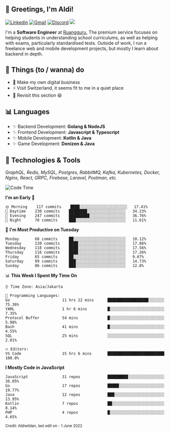 <!-- Greetings -->
## 👋 Greetings, I'm Aldi!

<!-- Social Media -->
[![Linkedin](https://img.shields.io/badge/-aldiwildan-blue?style=flat&logo=Linkedin&logoColor=white)](https://www.linkedin.com/in/aldiwildan/)
[![Gmail](https://img.shields.io/badge/-aldiwild77@gmail.com-c14438?style=flat&logo=Gmail&logoColor=white)](mailto:aldiwild77@gmail.com)
[![Discord](https://img.shields.io/badge/-Chroma-5663F7?style=flat&logo=Discord&logoColor=white)](https://discord.gg/BUxraQ8)
![](https://komarev.com/ghpvc/?username=aldiwildan77&label=Visitor&color=2bbc8a)

<!-- Introduction -->
I'm a **Software Engineer** at [Ruangguru](https://ruangguru.com), The premium service focuses on helping students in understanding school curriculums, as well as helping with exams, particularly standardised tests. Outside of work, I run a freelance web and mobile development projects, but mostly I learn about backend in depth.

## 📃 Things (to / wanna) do
- 🐝 Make my own digital business
- ⚡ Visit Switzerland, it seems fit to me in a quiet place
- 🌱 Revisit this section 😆

## 📊 Languages
- ✨ Backend Development: **Golang & NodeJS**
- ✨ Frontend Development: **Javascript & Typescript**
- ✨ Mobile Development: **Kotlin & Java**
- ✨ Game Development: **Denizen & Java**

## 🔧 Technologies & Tools
*GraphQL, Redis, MySQL, Postgres, RabbitMQ, Kafka, Kubernetes, Docker, Nginx, React, GRPC, Firebase, Laravel, Postman, etc.*

<!--START_SECTION:waka-->
![Code Time](http://img.shields.io/badge/Code%20Time-779%20hrs%2048%20mins-blue)

**I'm an Early 🐤** 

```text
🌞 Morning    117 commits    ████░░░░░░░░░░░░░░░░░░░░░   17.41% 
🌆 Daytime    230 commits    ████████░░░░░░░░░░░░░░░░░   34.23% 
🌃 Evening    247 commits    █████████░░░░░░░░░░░░░░░░   36.76% 
🌙 Night      78 commits     ███░░░░░░░░░░░░░░░░░░░░░░   11.61%

```
📅 **I'm Most Productive on Tuesday** 

```text
Monday       68 commits     ██░░░░░░░░░░░░░░░░░░░░░░░   10.12% 
Tuesday      120 commits    ████░░░░░░░░░░░░░░░░░░░░░   17.86% 
Wednesday    118 commits    ████░░░░░░░░░░░░░░░░░░░░░   17.56% 
Thursday     116 commits    ████░░░░░░░░░░░░░░░░░░░░░   17.26% 
Friday       65 commits     ██░░░░░░░░░░░░░░░░░░░░░░░   9.67% 
Saturday     99 commits     ███░░░░░░░░░░░░░░░░░░░░░░   14.73% 
Sunday       86 commits     ███░░░░░░░░░░░░░░░░░░░░░░   12.8%

```


📊 **This Week I Spent My Time On** 

```text
⌚︎ Time Zone: Asia/Jakarta

💬 Programming Languages: 
Go                       11 hrs 22 mins      ██████████████████░░░░░░░   75.36% 
YAML                     1 hr 6 mins         █░░░░░░░░░░░░░░░░░░░░░░░░   7.35% 
Protocol Buffer          54 mins             █░░░░░░░░░░░░░░░░░░░░░░░░   5.98% 
Bash                     41 mins             █░░░░░░░░░░░░░░░░░░░░░░░░   4.55% 
SQL                      25 mins             ░░░░░░░░░░░░░░░░░░░░░░░░░   2.81%

🔥 Editors: 
VS Code                  15 hrs 6 mins       █████████████████████████   100.0%

```

**I Mostly Code in JavaScript** 

```text
JavaScript               31 repos            █████████░░░░░░░░░░░░░░░░   36.05% 
Go                       17 repos            █████░░░░░░░░░░░░░░░░░░░░   19.77% 
Java                     12 repos            ███░░░░░░░░░░░░░░░░░░░░░░   13.95% 
Kotlin                   7 repos             ██░░░░░░░░░░░░░░░░░░░░░░░   8.14% 
PHP                      4 repos             █░░░░░░░░░░░░░░░░░░░░░░░░   4.65%

```



<!--END_SECTION:waka-->

<sub>Credit: Aldiwildan, last edit on - 1 June 2022</sub>
